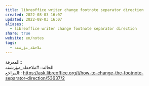 ```yaml
---  
title: libreoffice writer change footnote separator direction  
created: 2022-08-03 16:07  
updated: 2022-08-03 16:07  
aliases:  
  - libreoffice writer change footnote separator direction  
share: true  
website: en/notes  
tags:  
  - ملاحظة_مؤرشفة  
---  
```

  
  
المعرفة::   
الحالة:: #ملاحظة_مؤرشفة  
المراجع:: https://ask.libreoffice.org/t/how-to-change-the-footnote-separator-direction/53637/2  
  
